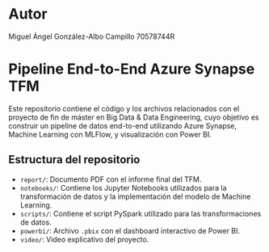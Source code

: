 # Autor
Miguel Ángel González-Albo Campillo
70578744R


# Pipeline End-to-End Azure Synapse TFM

Este repositorio contiene el código y los archivos relacionados con el proyecto de fin de máster en Big Data & Data Engineering, cuyo objetivo es construir un pipeline de datos end-to-end utilizando Azure Synapse, Machine Learning con MLFlow, y visualización con Power BI.

## Estructura del repositorio


- `report/`: Documento PDF con el informe final del TFM.
- `notebooks/`: Contiene los Jupyter Notebooks utilizados para la transformación de datos y la implementación del modelo de Machine Learning.
- `scripts/`: Contiene el script PySpark utilizado para las transformaciones de datos.
- `powerbi/`: Archivo `.pbix` con el dashboard interactivo de Power BI.
- `video/`: Video explicativo del proyecto.
